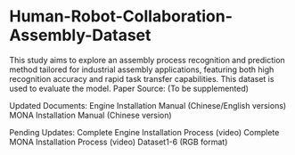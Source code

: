 # Human-Robot-Collaboration-Assembly-Dataset
This study aims to explore an assembly process recognition and prediction method tailored for industrial assembly applications, featuring both high recognition accuracy and rapid task transfer capabilities. This dataset is used to evaluate the model. Paper Source: (To be supplemented)

Updated Documents:
Engine Installation Manual (Chinese/English versions)
MONA Installation Manual (Chinese version)

Pending Updates:
Complete Engine Installation Process (video)
Complete MONA Installation Process (video)
Dataset1-6 (RGB format)
